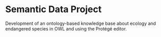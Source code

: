# Semantic Data Project 

Development of an ontology-based knowledge base about ecology and endangered species in OWL and using the Protégé editor.
